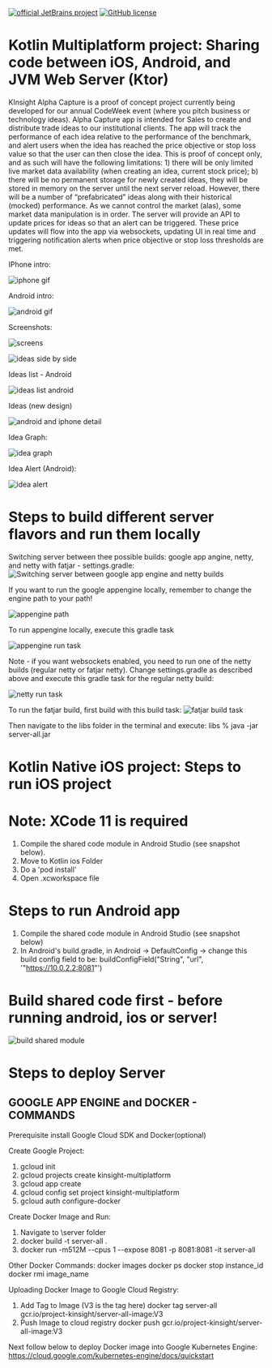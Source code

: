 [![official JetBrains project](https://jb.gg/badges/official.svg)](https://confluence.jetbrains.com/display/ALL/JetBrains+on+GitHub)
[![GitHub license](https://img.shields.io/badge/license-Apache%20License%202.0-blue.svg?style=flat)](https://www.apache.org/licenses/LICENSE-2.0)

# Kotlin Multiplatform project: Sharing code between iOS, Android, and JVM Web Server (Ktor)

KInsight Alpha Capture is a proof of concept project currently being developed for our annual CodeWeek event (where you pitch business or technology ideas). 
Alpha Capture app is intended for Sales to create and distribute trade ideas to our institutional clients. The app will track the performance of each idea relative to the performance of the benchmark, and alert users when the idea has reached the price objective or stop loss value so that the user can then close the idea.
This is proof of concept only, and as such will have the following limitations: 1) there will be only limited live market data availability (when creating an idea, current stock price); b) there will be no permanent storage for newly created ideas, they will be stored in memory on the server until the next server reload.
However, there will be a number of “prefabricated” ideas along with their historical (mocked) performance.
As we cannot control the market (alas), some market data manipulation is in order. The server will provide an API to update prices for ideas so that an alert can be triggered. These price updates will flow into the app via websockets, updating UI in real time and triggering notification alerts when price objective or stop loss thresholds are met.

IPhone intro:

![iphone gif](https://github.com/dmitrish/kinsight-multiplatform/blob/master/iphoneplay.gif)

Android intro:

![android gif](https://github.com/dmitrish/kinsight-multiplatform/blob/master/androidplay.gif)


Screenshots:



![screens](https://github.com/dmitrish/kinsight-multiplatform/blob/master/welcomesidebyside1.png)


![ideas side by side](https://github.com/dmitrish/kinsight-multiplatform/blob/master/ideastogethernewdesign.png)

Ideas list - Android

![ideas list android](https://github.com/dmitrish/kinsight-multiplatform/blob/master/ideas-android.jpg)




Ideas (new design)

![android and iphone detail](https://github.com/dmitrish/kinsight-multiplatform/blob/master/ideadetailsidebyside.png)

Idea Graph:

![idea graph](https://github.com/dmitrish/kinsight-multiplatform/blob/master/ideaGraphIhone.png)

Idea Alert (Android):

![idea alert](https://github.com/dmitrish/kinsight-multiplatform/blob/master/idea-created-alert-android.jpg)


# Steps to build different server flavors and run them locally

Switching server between thee possible builds: google app angine, netty, and netty with fatjar - settings.gradle:
![Switching server between google app engine and netty builds](https://github.com/dmitrish/kinsight-multiplatform/blob/master/settingsgradle.png)

If you want to run the google appengine locally, remember to change the engine path to your path!

![appengine path](https://github.com/dmitrish/kinsight-multiplatform/blob/master/googleappenginepath.png)

To run appengine locally, execute this gradle task

![appengine run task](https://github.com/dmitrish/kinsight-multiplatform/blob/master/googleappenginerun.png)


Note - if you want websockets enabled, you need to run one of the netty builds (regular netty or fatjar netty). Change settings.gradle as described above and execute this gradle task for the regular netty build:

![netty run task](https://github.com/dmitrish/kinsight-multiplatform/blob/master/nettyrun.png)


To run the fatjar build, first build with this build task:
![fatjar build task](https://github.com/dmitrish/kinsight-multiplatform/blob/master/fatjargradletask.png)



Then navigate to the libs folder in the terminal and execute: libs % java -jar server-all.jar


# Kotlin Native iOS project: Steps to run iOS project
# Note: XCode 11 is required
1. Compile the shared code module in Android Studio (see snapshot below).
2. Move to Kotlin ios Folder
3. Do a 'pod install'
4. Open .xcworkspace file

# Steps to run Android app
1. Compile the shared code module in Android Studio (see snapshot below)
2. In Android's build.gradle, in Android -> DefaultConfig -> change this build config field to be:
buildConfigField("String", "url", '"https://10.0.2.2:8081"')



# Build shared code first - before running android, ios or server!

![build shared module](https://github.com/dmitrish/kinsight-multiplatform/blob/master/buildsharedcode.png)

# Steps to deploy Server



GOOGLE APP ENGINE and DOCKER - COMMANDS
---------------------------------------

Prerequisite install Google Cloud SDK and Docker(optional)

Create Google Project:
1. gcloud init
2. gcloud projects create kinsight-multiplatform
3. gcloud app create
4. gcloud config set project kinsight-multiplatform
5. gcloud auth configure-docker

Create Docker Image and Run:

1. Navigate to \server folder
2. docker build -t server-all .
3. docker run -m512M --cpus 1 --expose 8081 -p 8081:8081 -it server-all

Other Docker Commands:
    docker images
    docker ps
    docker stop instance_id
    docker rmi image_name

Uploading Docker Image to Google Cloud Registry:

1. Add Tag to Image (V3 is the tag here)
    docker tag server-all gcr.io/project-kinsight/server-all-image:V3
2. Push Image to cloud registry
    docker push gcr.io/project-kinsight/server-all-image:V3

Next follow below to deploy Docker image into Google Kubernetes Engine:
https://cloud.google.com/kubernetes-engine/docs/quickstart
